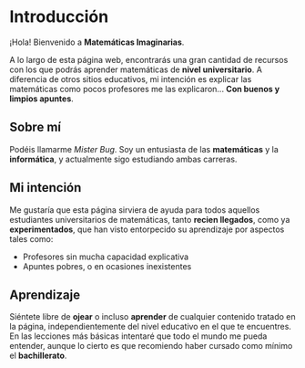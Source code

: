
# Introducción

¡Hola! Bienvenido a **Matemáticas Imaginarias**.

A lo largo de esta página web, encontrarás una gran cantidad de recursos con los que podrás aprender matemáticas de **nivel universitario**. A diferencia de otros sitios educativos, mi intención es explicar las matemáticas como pocos profesores me las explicaron... **Con buenos y limpios apuntes**.

## Sobre mí

Podéis llamarme *Mister Bug*. Soy un entusiasta de las **matemáticas** y la **informática**, y actualmente sigo estudiando ambas carreras. 

## Mi intención

Me gustaría que esta página sirviera de ayuda para todos aquellos estudiantes universitarios de matemáticas, tanto **recien llegados**, como ya **experimentados**, que han visto entorpecido su aprendizaje por aspectos tales como:

- Profesores sin mucha capacidad explicativa
- Apuntes pobres, o en ocasiones inexistentes

## Aprendizaje

Siéntete libre de **ojear** o incluso **aprender** de cualquier contenido tratado en la página, independientemente del nivel educativo en el que te encuentres. En las lecciones más básicas intentaré que todo el mundo me pueda entender, aunque lo cierto es que recomiendo haber cursado como mínimo el **bachillerato**.
